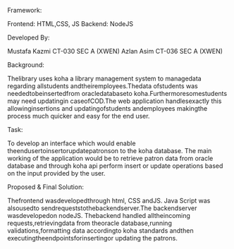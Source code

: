 Framework:

Frontend: HTML,CSS, JS
Backend: NodeJS

Developed By:

Mustafa Kazmi CT-030 SEC A (XWEN)
Azlan Asim CT-036 SEC A (XWEN)

Background:

Thelibrary uses koha a library management
system to managedata regarding allstudents
andtheiremployees.Thedata ofstudents was
neededtobeinsertedfrom oracledatabaseto
koha.Furthermoresomestudents may need
updatingin caseofCOD.The web application
handlesexactly this allowinginsertions and
updatingofstudents andemployees makingthe
process much quicker and easy for the end user.

Task:

To develop an interface which would enable
theendusertoinsertorupdatepatronson to
the koha database. The main working of the
application would be to retrieve patron data
from oracle database and through koha api
perform insert or update operations based on
the input provided by the user.

Proposed & Final Solution:

Thefrontend wasdevelopedthrough html,
CSS andJS. Java Script was alsousedto
sendrequeststothebackendserver.The
backendserver wasdevelopedon nodeJS.
Thebackend handled alltheincoming
requests,retrievingdata from theoracle
database,running validations,formatting
data accordingto koha standards andthen
executingtheendpointsforinsertingor
updating the patrons.